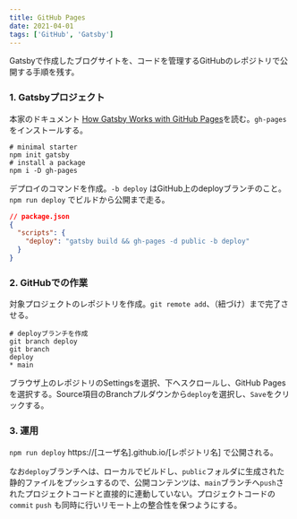 ```yaml
---
title: GitHub Pages
date: 2021-04-01
tags: ['GitHub', 'Gatsby']
---
```


Gatsbyで作成したブログサイトを、コードを管理するGitHubのレポジトリで公開する手順を残す。

### 1. Gatsbyプロジェクト

本家のドキュメント [How Gatsby Works with GitHub Pages](https://www.gatsbyjs.com/docs/how-to/previews-deploys-hosting/how-gatsby-works-with-github-pages/)を読む。`gh-pages` をインストールする。

```shell
# minimal starter
npm init gatsby
# install a package
npm i -D gh-pages
```

デプロイのコマンドを作成。`-b deploy` はGitHub上のdeployブランチのこと。`npm run deploy` でビルドから公開まで走る。

```json
// package.json
{
  "scripts": {
    "deploy": "gatsby build && gh-pages -d public -b deploy"
  }
}
```

### 2. GitHubでの作業

対象プロジェクトのレポジトリを作成。`git remote add`、（紐づけ）まで完了させる。

```shell
# deployブランチを作成
git branch deploy
git branch
deploy
* main
```

ブラウザ上のレポジトリのSettingsを選択、下へスクロールし、GitHub Pagesを選択する。Source項目のBranchプルダウンから`deploy`を選択し、`Save`をクリックする。 

### 3. 運用

`npm run deploy` https://[ユーザ名].github.io/[レポジトリ名] で公開される。

なお`deploy`ブランチへは、ローカルでビルドし、`public`フォルダに生成された静的ファイルをプッシュするので、公開コンテンツは、`main`ブランチへ`push`されたプロジェクトコードと直接的に連動していない。プロジェクトコードの`commit` `push` も同時に行いリモート上の整合性を保つようにする。


